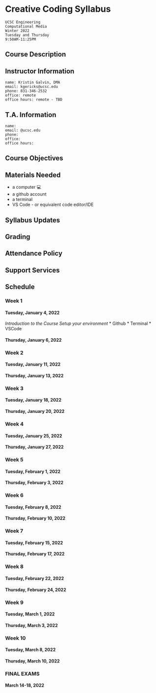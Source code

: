 # Creative Coding Syllabus
    UCSC Engineering  
    Computational Media  
    Winter 2022  
    Tuesday and Thursday  
    9:50AM-11:25PM  
## Course Description
## Instructor Information
    name: Kristin Galvin, DMA  
    email: kgericks@ucsc.edu  
    phone: 831-346-2532  
    office: remote  
    office hours: remote - TBD  
## T.A. Information
    name:  
    email: @ucsc.edu  
    phone:  
    office:  
    office hours:  
## Course Objectives

## Materials Needed
* a computer :computer:
* a github account
* a terminal
* VS Code - or equivalent code editor/IDE
## Syllabus Updates

## Grading
## Attendance Policy

## Support Services
## Schedule
### Week 1
#### Tuesday, January 4, 2022
_Introduction to the Course_
_Setup your environment_
    * Github
    * Terminal
    * VSCode

#### Thursday, January 6, 2022
### Week 2
#### Tuesday, January 11, 2022

#### Thursday, January 13, 2022
### Week 3
#### Tuesday, January 18, 2022

#### Thursday, January 20, 2022
### Week 4
#### Tuesday, January 25, 2022

#### Thursday, January 27, 2022
### Week 5
#### Tuesday, February 1, 2022

#### Thursday, February 3, 2022
### Week 6
#### Tuesday, February 8, 2022

#### Thursday, February 10, 2022
### Week 7
#### Tuesday, February 15, 2022

#### Thursday, February 17, 2022
### Week 8
#### Tuesday, February 22, 2022

#### Thursday, February 24, 2022
### Week 9
#### Tuesday, March 1, 2022

#### Thursday, March 3, 2022
### Week 10
#### Tuesday, March 8, 2022

#### Thursday, March 10, 2022
### FINAL EXAMS
#### March 14-18, 2022
